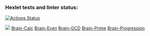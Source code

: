 ### Hexlet tests and linter status:
[![Actions Status](https://github.com/atrya-trezer/frontend-project-44/workflows/hexlet-check/badge.svg)](https://github.com/atrya-trezer/frontend-project-44/actions)

<a href="https://codeclimate.com/github/atrya-trezer/frontend-project-44/maintainability"><img src="https://api.codeclimate.com/v1/badges/1fff9a7f771d12568549/maintainability" /></a>
<a href="https://asciinema.org/a/x5mceLxp2QJ1jaFquYdfen26w">Brain-Calc</a>
<a href="https://asciinema.org/a/J0liUyqya4PvlswzlQmNP4EDR">Brain-Even</a>
<a href="https://asciinema.org/a/B9U0lVud4CWjSgvbzsImGEICI">Brain-GCD</a>
<a href="https://asciinema.org/a/XYU1jLf3v6rLUjV0E5i4sLqoI">Brain-Prime</a>
<a href="https://asciinema.org/a/ZtlgFLD5AgrpKFqpDVdJeUeU7">Brain-Progression</a>